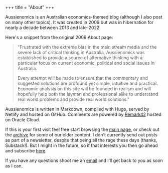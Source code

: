 +++
title = "About"
+++

Aussienomics is an Australian economics-themed blog (although I also post on many other topics). It was created in 2009 but was in hibernation for nearly a decade between 2013 and late-2022. 

Here's a snippet from the original 2009 About page:

> "Frustrated with the extreme bias in the main stream media and the severe lack of critical thinking in Australia, Aussienomics was established to provide a source of alternative thinking with a particular focus on current economic, political and social issues in Australia.
> 
> Every attempt will be made to ensure that the commentary and suggested solutions are profound yet simple, intuitive and practical. Economic analysis on this site will be founded in realism and will hopefully help both the layman and professional alike to understand real world problems and provide real world solutions."

Aussienomics is written in Markdown, compiled with Hugo, served by Netlify and hosted on GitHub. Comments are powered by [Remark42](https://github.com/umputun/remark42) hosted on Oracle Cloud.

If this is your first visit feel free start browsing the [main page](/), or check out the [archive](/archive) for some of our older content. I don't currently send out posts as part of a newsletter, despite that being all the rage these days (thanks, Substack!). But I might in the future, so if that interests you then go ahead and subscribe [here](/subscribe).

If you have any questions shoot me an [email](mailto:justin@aussienomics.com) and I'll get back to you as soon as I can.